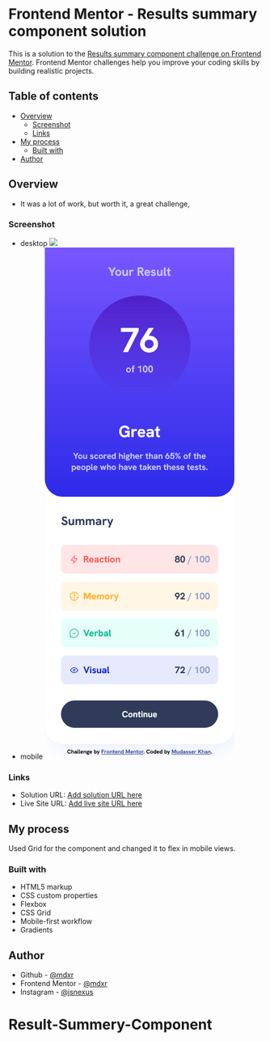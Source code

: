 # Frontend Mentor - Results summary component solution

This is a solution to the [Results summary component challenge on Frontend Mentor](https://www.frontendmentor.io/challenges/results-summary-component-CE_K6s0maV). Frontend Mentor challenges help you improve your coding skills by building realistic projects. 

## Table of contents

- [Overview](#overview)
  - [Screenshot](#screenshot)
  - [Links](#links)
- [My process](#my-process)
  - [Built with](#built-with)
- [Author](#author)

## Overview
- It was a lot of work, but worth it, a great challenge,

### Screenshot
- desktop
![](./screenshots/desktop.png)
- mobile
![](./screenshots/mobile.png)

### Links
- Solution URL: [Add solution URL here](https://your-solution-url.com)
- Live Site URL: [Add live site URL here](https://your-live-site-url.com)

## My process
  Used Grid for the component and changed it to flex in mobile views.

### Built with

- HTML5 markup
- CSS custom properties
- Flexbox
- CSS Grid
- Mobile-first workflow
- Gradients

 
## Author
- Github - [@mdxr](https://github.com/Mdxr)
- Frontend Mentor - [@mdxr](https://www.frontendmentor.io/profile/mdxr)
- Instagram - [@jsnexus](https://instagram.com/jsnexus)

# Result-Summery-Component
